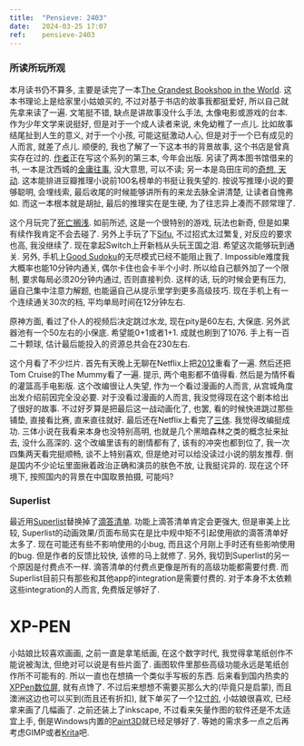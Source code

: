 ```yaml
---
title:  "Pensieve: 2403"
date:   2024-03-25 17:07
ref:    pensieve-2403
---
```



### 所读所玩所观

本月读书仍不算多, 主要是读完了一本[The Grandest Bookshop in the World](https://www.goodreads.com/en/book/show/54588827). 这本书理论上是给家里小姑娘买的, 不过对基于书店的故事我都挺爱好, 所以自己就先拿来读了一遍. 文笔挺不错, 缺点是讲故事没什么手法, 太像电影或游戏的台本. 作为少年文学来说挺好, 但是对于一个成人读者来说, 未免幼稚了一点儿. 比如故事结尾扯到人生的意义, 对于一个小孩, 可能这挺激动人心, 但是对于一个已有成见的人而言, 就差了点儿. 顺便的, 我也了解了一下这本书的背景故事, 这个书店是曾真实存在过的. [作者](https://www.authorameliamellor.com/)正在写这个系列的第三本, 今年会出版. 另读了两本图书馆借来的书, 一本是沈西城的[金庸往事](https://book.douban.com/subject/33416232/), 没大意思, 可以不读; 另一本是岛田庄司的[奇想, 天动](https://book.douban.com/subject/23780806/). 这本能排进豆瓣推理小说前100名榜单的书挺让我失望的. 按说写推理小说的要够聪明, 会埋线索, 最后收尾的时候能够讲所有的来龙去脉全讲清楚, 让读者自愧弗如. 而这一本根本就是胡扯, 最后的推理实在是生硬, 为了往志异上凑而不顾常理了.

这个月玩完了[死亡搁浅](https://store.playstation.com/en-au/product/EP9000-PPSA01968_00-DEATHSTRANDINGEU). 如前所述, 这是一个很特别的游戏, 玩法也新奇, 但是如果有续作我肯定不会去碰了. 另外上手玩了下[Sifu](https://store.playstation.com/en-au/product/EP2566-PPSA03001_00-4693207696815642), 不过招式太过繁复, 对反应的要求也高, 我没继续了. 现在拿起Switch上开新档从头玩王国之泪. 希望这次能够玩到通关. 另外, 手机上[Good Sudoku](https://www.playgoodsudoku.com/)的无尽模式已经不能阻止我了. Impossible难度我大概率也能10分钟内通关, 偶尔卡住也会卡半个小时. 所以给自己额外加了一个限制, 要求每局必须20分钟内通过, 否则直接判负. 这样的话, 玩的时候会更有压力, 逼自己集中注意力解题, 也能逼自己从提示里学到更多高级技巧. 现在手机上有一个连续通关30次的档, 平均单局时间在12分钟左右.

原神方面, 看过了仆人的视频后决定跳过水龙, 现在pity是60左右, 大保底. 另外武器池有一个50左右的小保底. 希望能0+1或者1+1. 成就也刷到了1076. 手上有一百二十颗球, 估计最后能投入的资源总共会在230左右.

这个月看了不少烂片. 首先有天晚上无聊在Netflix上把[2012](https://www.netflix.com/watch/70108779)重看了一遍. 然后还把Tom Cruise的The Mummy看了一遍. 提示, 两个电影都不值得看. 然后是为情怀看的灌篮高手电影版. 这个改编很让人失望, 作为一个看过漫画的人而言, 从宫城角度出发介绍前因完全没必要. 对于没看过漫画的人而言, 我没觉得现在这个剧本给出了很好的故事. 不过好歹算是把最后这一战动画化了, 也罢, 看的时候快进跳过那些铺垫, 直接看比赛, 直来直往就好. 最后还在Netflix上看完了[三体](https://www.netflix.com/watch/81340183). 我觉得改编挺成功. 三体小说在我看来本身也没特别高明, 也就是几个黑暗森林之类的概念扯来扯去, 没什么高深的. 这个改编里该有的剧情都有了, 该有的冲突也都到位了, 我一次四集两天看完挺顺畅, 谈不上特别喜欢, 但是绝对可以给没读过小说的朋友推荐. 倒是国内不少论坛里面揪着政治正确和演员的肤色不放, 让我挺诧异的. 现在这个环境下, 按照国内的背景在中国取景拍摄, 可能吗?

### Superlist

最近用[Superlist](https://www.superlist.com/)替换掉了[滴答清单](https://ticktick.com/). 功能上滴答清单肯定会更强大, 但是审美上比较, Superlist的动画效果/页面布局实在是比中规中矩不引起使用欲的滴答清单好太多了. 现在可能还有些不影响使用的小bug, 而且这个月刚上手时还有些影响使用的bug. 但是作者的反馈比较快, 该修的马上就修了. 另外, 我切到Superlist的另一个原因是付费点不一样. 滴答清单的付费点更像是所有的高级功能都需要付费. 而Superlist目前只有那些和其他app的integration是需要付费的. 对于本身不太依赖这些integration的人而言, 免费版足够好了.

# XP-PEN

小姑娘比较喜欢画画, 之前一直是拿笔纸画, 在这个数字时代, 我觉得拿笔纸创作不能说被淘汰, 但绝对可以说是有些片面了. 画图软件里那些高级功能永远是笔纸创作所不可能有的. 所以一直也在想搞一个类似手写板的东西. 后来看到国内热卖的[XPPen数位屏](https://item.jd.com/10052109402059.html), 就有点馋了. 不过后来想想不需要买那么大的(毕竟只是启蒙), 而且澳洲这边也可以买到(而且还有折扣), 就下单买了一个[12寸的](https://www.xp-pen.com/au-store/buy/artist-12-2nd-gen.html), 小姑娘很喜欢, 已经拿来画了几幅画了. 之前还装上了inkscape, 不过看来矢量作图的软件还是不太适宜上手, 倒是Windows内置的[Paint3D](https://apps.microsoft.com/detail/9nblggh5fv99)就已经足够好了. 等她的需求多一点之后再考虑GIMP或者[Krita](https://krita.org/en/)吧.
